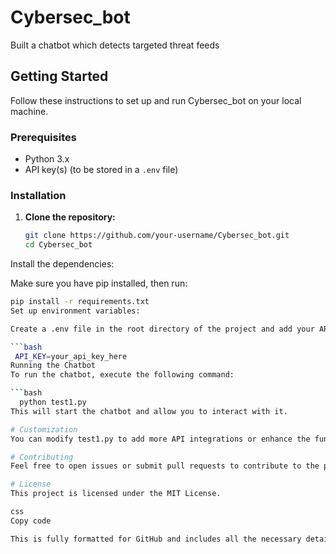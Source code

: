 # Cybersec_bot
Built a chatbot which detects targeted threat feeds

## **Getting Started**

Follow these instructions to set up and run Cybersec_bot on your local machine.

### **Prerequisites**

- Python 3.x
- API key(s) (to be stored in a `.env` file)

### **Installation**

1. **Clone the repository:**

   ```bash
   git clone https://github.com/your-username/Cybersec_bot.git
   cd Cybersec_bot
Install the dependencies:

Make sure you have pip installed, then run:

  ```bash
  pip install -r requirements.txt
Set up environment variables:

Create a .env file in the root directory of the project and add your API key(s) as follows:

  ```bash
   API_KEY=your_api_key_here
Running the Chatbot
To run the chatbot, execute the following command:

  ```bash
    python test1.py
This will start the chatbot and allow you to interact with it.

# Customization
You can modify test1.py to add more API integrations or enhance the functionality of the chatbot.

# Contributing
Feel free to open issues or submit pull requests to contribute to the project.

# License
This project is licensed under the MIT License.

css
Copy code

This is fully formatted for GitHub and includes all the necessary details for setting up and runn
